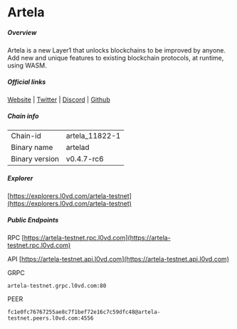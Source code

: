 # Artela


##### Overview
Artela is a new Layer1 that unlocks blockchains to be improved by anyone. Add new and unique features to existing blockchain protocols, at runtime, using WASM.


##### Official links
[Website](https://artela.network/) | [Twitter](https://twitter.com/artela_network) | [Discord](https://discord.com/invite/artela) | [Github](https://github.com/artela-network)

##### Chain info

|  |  |
| ------ | ------ |
| Chain-id | artela_11822-1 |
| Binary name | artelad |
| Binary version | v0.4.7-rc6 |

##### Explorer
[https://explorers.l0vd.com/artela-testnet](https://explorers.l0vd.com/artela-testnet)

##### Public Endpoints
RPC
[https://artela-testnet.rpc.l0vd.com](https://artela-testnet.rpc.l0vd.com)

API
[https://artela-testnet.api.l0vd.com](https://artela-testnet.api.l0vd.com)

GRPC
```
artela-testnet.grpc.l0vd.com:80
```

PEER
```
fc1e0fc76767255ae8c7f1bef72e16c7c59dfc48@artela-testnet.peers.l0vd.com:4556
```
